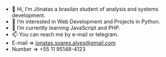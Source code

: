 - 👋 Hi, I’m Jônatas a brasilan student of analysis and systems development.
- 👀 I’m interested in Web Development and Projects in Python.
- 🌱 I’m currently learning JavaScript and PHP.
- 📫 You can reach me by e-mail or telegram.
- E-mail => jonatas.soares.alves@gmail.com
- Number => +55 11 95148-4123
